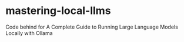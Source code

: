 # mastering-local-llms
Code behind for A Complete Guide to Running Large Language Models Locally with Ollama
